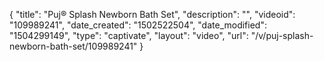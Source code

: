 {
    "title": "Puj&reg; Splash Newborn Bath Set",
    "description": "",
    "videoid": "109989241",
    "date_created": "1502522504",
    "date_modified": "1504299149",
    "type": "captivate",
    "layout": "video",
    "url": "\/v\/puj-splash-newborn-bath-set\/109989241"
}